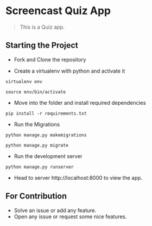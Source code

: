 # Screencast Quiz App

> This is a Quiz app.

##  Starting the Project 

* Fork and Clone the repository


* Create a virtualenv with python and activate it
```
virtualenv env

source env/bin/activate
```

* Move into the folder and install required dependencies
```
pip install -r requirements.txt
```

* Run the Migrations
```
python manage.py makemigrations

python manage.py migrate

``` 
* Run the development server 
```
python manage.py runserver

```
* Head to server http://localhost:8000 to view the app.

## For Contribution

* Solve an issue or add any feature.
* Open any issue or request some nice features.

